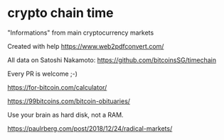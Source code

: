 # crypto chain time
"Informations" from main cryptocurrency markets 

Created with help https://www.web2pdfconvert.com/

All data on Satoshi Nakamoto: https://github.com/bitcoinsSG/timechain

Every PR is welcome ;-)

https://for-bitcoin.com/calculator/

https://99bitcoins.com/bitcoin-obituaries/

Use your brain as hard disk, not a RAM.

https://paulrberg.com/post/2018/12/24/radical-markets/

